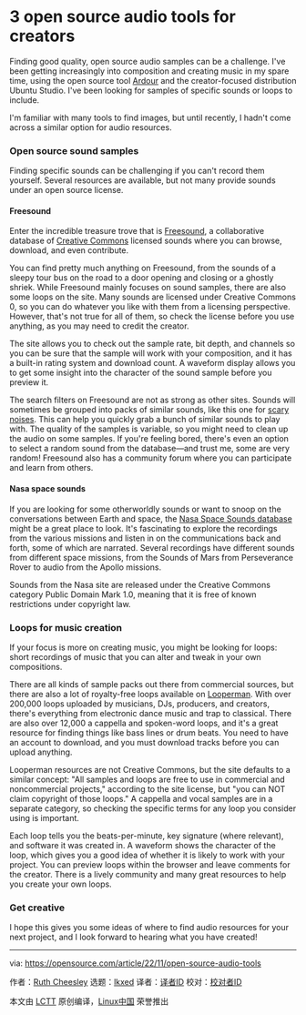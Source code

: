 [#]: subject: "3 open source audio tools for creators"
[#]: via: "https://opensource.com/article/22/11/open-source-audio-tools"
[#]: author: "Ruth Cheesley https://opensource.com/users/rcheesley"
[#]: collector: "lkxed"
[#]: translator: " "
[#]: reviewer: " "
[#]: publisher: " "
[#]: url: " "

3 open source audio tools for creators
======

Finding good quality, open source audio samples can be a challenge. I've been getting increasingly into composition and creating music in my spare time, using the open source tool [Ardour][1] and the creator-focused distribution Ubuntu Studio. I've been looking for samples of specific sounds or loops to include.

I'm familiar with many tools to find images, but until recently, I hadn't come across a similar option for audio resources.

### Open source sound samples

Finding specific sounds can be challenging if you can't record them yourself. Several resources are available, but not many provide sounds under an open source license.

#### Freesound

Enter the incredible treasure trove that is [Freesound][2], a collaborative database of [Creative Commons][3] licensed sounds where you can browse, download, and even contribute.

You can find pretty much anything on Freesound, from the sounds of a sleepy tour bus on the road to a door opening and closing or a ghostly shriek. While Freesound mainly focuses on sound samples, there are also some loops on the site. Many sounds are licensed under Creative Commons 0, so you can do whatever you like with them from a licensing perspective. However, that's not true for all of them, so check the license before you use anything, as you may need to credit the creator.

The site allows you to check out the sample rate, bit depth, and channels so you can be sure that the sample will work with your composition, and it has a built-in rating system and download count. A waveform display allows you to get some insight into the character of the sound sample before you preview it.

The search filters on Freesound are not as strong as other sites. Sounds will sometimes be grouped into packs of similar sounds, like this one for [scary noises][4]. This can help you quickly grab a bunch of similar sounds to play with. The quality of the samples is variable, so you might need to clean up the audio on some samples. If you're feeling bored, there's even an option to select a random sound from the database—and trust me, some are very random! Freesound also has a community forum where you can participate and learn from others.

#### Nasa space sounds

If you are looking for some otherworldly sounds or want to snoop on the conversations between Earth and space, the [Nasa Space Sounds database][5] might be a great place to look. It's fascinating to explore the recordings from the various missions and listen in on the communications back and forth, some of which are narrated. Several recordings have different sounds from different space missions, from the Sounds of Mars from Perseverance Rover to audio from the Apollo missions.

Sounds from the Nasa site are released under the Creative Commons category Public Domain Mark 1.0, meaning that it is free of known restrictions under copyright law.

### Loops for music creation

If your focus is more on creating music, you might be looking for loops: short recordings of music that you can alter and tweak in your own compositions.

There are all kinds of sample packs out there from commercial sources, but there are also a lot of royalty-free loops available on [Looperman][6]. With over 200,000 loops uploaded by musicians, DJs, producers, and creators, there's everything from electronic dance music and trap to classical. There are also over 12,000 a cappella and spoken-word loops, and it's a great resource for finding things like bass lines or drum beats. You need to have an account to download, and you must download tracks before you can upload anything.

Looperman resources are not Creative Commons, but the site defaults to a similar concept: "All samples and loops are free to use in commercial and noncommercial projects," according to the site license, but "you can NOT claim copyright of those loops." A cappella and vocal samples are in a separate category, so checking the specific terms for any loop you consider using is important.

Each loop tells you the beats-per-minute, key signature (where relevant), and software it was created in. A waveform shows the character of the loop, which gives you a good idea of whether it is likely to work with your project. You can preview loops within the browser and leave comments for the creator. There is a lively community and many great resources to help you create your own loops.

### Get creative

I hope this gives you some ideas of where to find audio resources for your next project, and I look forward to hearing what you have created!

--------------------------------------------------------------------------------

via: https://opensource.com/article/22/11/open-source-audio-tools

作者：[Ruth Cheesley][a]
选题：[lkxed][b]
译者：[译者ID](https://github.com/译者ID)
校对：[校对者ID](https://github.com/校对者ID)

本文由 [LCTT](https://github.com/LCTT/TranslateProject) 原创编译，[Linux中国](https://linux.cn/) 荣誉推出

[a]: https://opensource.com/users/rcheesley
[b]: https://github.com/lkxed
[1]: https://opensource.com/article/21/12/music-linux-ardour
[2]: https://freesound.org
[3]: https://opensource.com/article/20/1/what-creative-commons
[4]: https://freesound.org/people/SamsterBirdies/packs/31184/
[5]: https://www.nasa.gov/connect/sounds/index.html
[6]: https://www.looperman.com/
